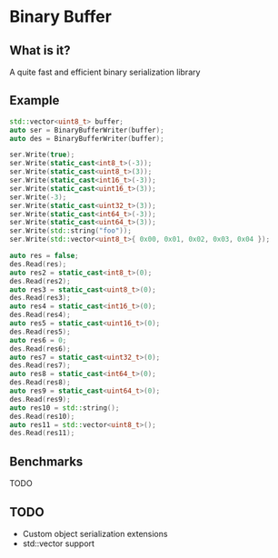 # Binary Buffer

## What is it?

A quite fast and efficient binary serialization library

## Example

```cpp
std::vector<uint8_t> buffer;
auto ser = BinaryBufferWriter(buffer);
auto des = BinaryBufferWriter(buffer);

ser.Write(true);
ser.Write(static_cast<int8_t>(-3));
ser.Write(static_cast<uint8_t>(3));
ser.Write(static_cast<int16_t>(-3));
ser.Write(static_cast<uint16_t>(3));
ser.Write(-3);
ser.Write(static_cast<uint32_t>(3));
ser.Write(static_cast<int64_t>(-3));
ser.Write(static_cast<uint64_t>(3));
ser.Write(std::string("foo"));
ser.Write(std::vector<uint8_t>{ 0x00, 0x01, 0x02, 0x03, 0x04 });

auto res = false;
des.Read(res);
auto res2 = static_cast<int8_t>(0);
des.Read(res2);
auto res3 = static_cast<uint8_t>(0);
des.Read(res3);
auto res4 = static_cast<int16_t>(0);
des.Read(res4);
auto res5 = static_cast<uint16_t>(0);
des.Read(res5);
auto res6 = 0;
des.Read(res6);
auto res7 = static_cast<uint32_t>(0);
des.Read(res7);
auto res8 = static_cast<int64_t>(0);
des.Read(res8);
auto res9 = static_cast<uint64_t>(0);
des.Read(res9);
auto res10 = std::string();
des.Read(res10);
auto res11 = std::vector<uint8_t>();
des.Read(res11);
```

## Benchmarks

TODO

## TODO

- Custom object serialization extensions
- std::vector<bool> support
